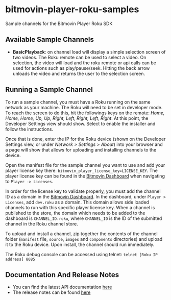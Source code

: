 # bitmovin-player-roku-samples
Sample channels for the Bitmovin Player Roku SDK

## Available Sample Channels
+ **BasicPlayback**: on channel load will display a simple selection screen of two videos. The Roku remote can be used to select a video. On selection, the video will load and the roku remote or api calls can be used for actions such as play/pause/seek. Hitting the back arrow unloads the video and returns the user to the selection screen.

## Running a Sample Channel
To run a sample channel, you must have a Roku running on the same network as your machine.
The Roku will need to be set in developer mode. To reach the screen to do this, hit the followings keys on the remote: *Home, Home, Home, Up, Up, Right, Left, Right, Left, Right*.
At this point, the Developer Settings view should show. Select to enable the installer and follow the instructions.

Once that is done, enter the IP for the Roku device (shown on the Developer Settings view, or under *Network > Settings > About*) into your browser and a page will show that allows for uploading and installing channels to the device.

Open the manifest file for the sample channel you want to use and add your player license key there: `bitmovin_player_license_key=LICENSE_KEY`. The player license key can be found in the [Bitmovin Dashboard](http://dashboard.bitmovin.com/) when navigating to `Player -> Licenses`.

In order for the license key to validate properly, you must add the channel ID as a domain in the [Bitmovin Dashboard](http://dashboard.bitmovin.com/). In the dashboard, under `Player > Licenses`, add `dev.roku` as a domain. This domain allows side loaded channels to run with this specific player license key. When a channel is published to the store, the domain which needs to be added to the dashboard is `CHANNEL_ID.roku`, where `CHANNEL_ID` is the ID of the submitted channel in the Roku channel store.

To upload and install a channel, zip together the contents of the channel folder (`manifest` file, `source`, `images` and `components` directories) and upload it to the Roku device. Upon install, the channel should run immediately.

The Roku debug console can be accessed using telnet:
`telnet [Roku IP address] 8085`

## Documentation And Release Notes
+ You can find the latest API documentation [here](https://bitmovin.com/docs/player/api-reference/roku/roku-sdk-api-reference-v1)
+ The release notes can be found [here](https://bitmovin.com/docs/player/releases/roku)
